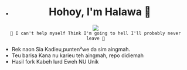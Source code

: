 * <h1 align="center">Hohoy, I'm Halawa 👋</h1>

<p align="center">
  <a href="https://t.me/Knoxzx"><img src="https://user-images.githubusercontent.com/77770753/117139498-f081c400-adc9-11eb-9aaf-f895a54ecc67.gif"></a>
  </br><code>🎵 I can't help myself Think I'm going to hell I'll probably never leave 🎵</code>
</p>

* Rek naon Sia Kadieu,punten²we da sim aingmah.
* Teu barisa Kana nu karieu teh aingmah, repo didiemah
* Hasil fork Kabeh lurd Eweh NU Unik

